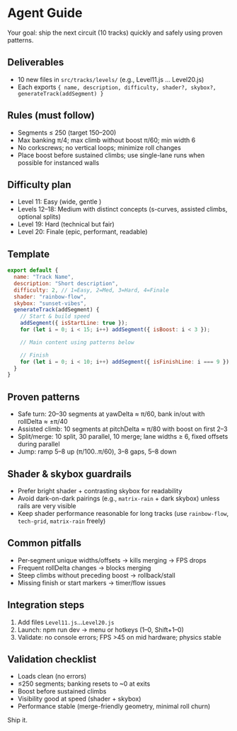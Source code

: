 # Agent Guide

Your goal: ship the next circuit (10 tracks) quickly and safely using proven patterns.

## Deliverables
- 10 new files in `src/tracks/levels/` (e.g., Level11.js … Level20.js)
- Each exports `{ name, description, difficulty, shader?, skybox?, generateTrack(addSegment) }`

## Rules (must follow)
- Segments ≤ 250 (target 150–200)
- Max banking π/4; max climb without boost π/60; min width 6
- No corkscrews; no vertical loops; minimize roll changes
- Place boost before sustained climbs; use single-lane runs when possible for instanced walls

## Difficulty plan
- Level 11: Easy (wide, gentle
)
- Levels 12–18: Medium with distinct concepts (s-curves, assisted climbs, optional splits)
- Level 19: Hard (technical but fair)
- Level 20: Finale (epic, performant, readable)

## Template
```javascript
export default {
  name: "Track Name",
  description: "Short description",
  difficulty: 2, // 1=Easy, 2=Med, 3=Hard, 4=Finale
  shader: "rainbow-flow",
  skybox: "sunset-vibes",
  generateTrack(addSegment) {
    // Start & build speed
    addSegment({ isStartLine: true });
    for (let i = 0; i < 15; i++) addSegment({ isBoost: i < 3 });

    // Main content using patterns below

    // Finish
    for (let i = 0; i < 10; i++) addSegment({ isFinishLine: i === 9 });
  }
}
```

## Proven patterns
- Safe turn: 20–30 segments at yawDelta ≈ π/60, bank in/out with rollDelta ≈ ±π/40
- Assisted climb: 10 segments at pitchDelta ≈ π/80 with boost on first 2–3
- Split/merge: 10 split, 30 parallel, 10 merge; lane widths ≥ 6, fixed offsets during parallel
- Jump: ramp 5–8 up (π/100..π/60), 3–8 gaps, 5–8 down

## Shader & skybox guardrails
- Prefer bright shader + contrasting skybox for readability
- Avoid dark-on-dark pairings (e.g., `matrix-rain` + dark skybox) unless rails are very visible
- Keep shader performance reasonable for long tracks (use `rainbow-flow`, `tech-grid`, `matrix-rain` freely)

## Common pitfalls
- Per‑segment unique widths/offsets → kills merging → FPS drops
- Frequent rollDelta changes → blocks merging
- Steep climbs without preceding boost → rollback/stall
- Missing finish or start markers → timer/flow issues

## Integration steps
1. Add files `Level11.js`…`Level20.js`
2. Launch: npm run dev → menu or hotkeys (1–0, Shift+1–0)
3. Validate: no console errors; FPS >45 on mid hardware; physics stable

## Validation checklist
- Loads clean (no errors)
- ≤250 segments; banking resets to ~0 at exits
- Boost before sustained climbs
- Visibility good at speed (shader + skybox)
- Performance stable (merge-friendly geometry, minimal roll churn)

Ship it.
